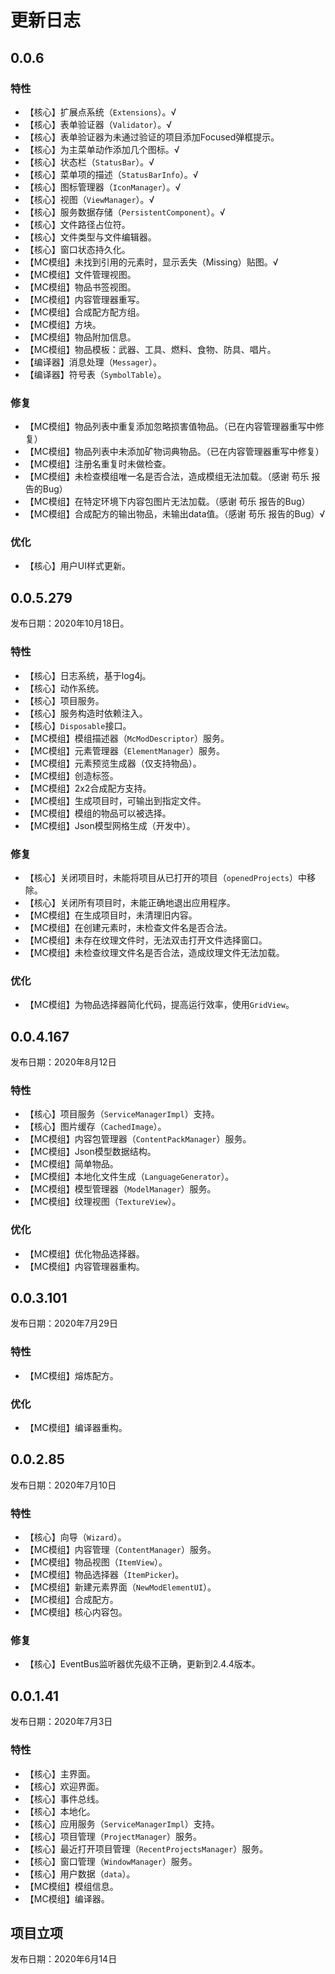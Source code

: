 # 更新日志

## 0.0.6

### 特性
- 【核心】扩展点系统（`Extensions`）。√
- 【核心】表单验证器（`Validator`）。√
- 【核心】表单验证器为未通过验证的项目添加Focused弹框提示。
- 【核心】为主菜单动作添加几个图标。√
- 【核心】状态栏（`StatusBar`）。√
- 【核心】菜单项的描述（`StatusBarInfo`）。√
- 【核心】图标管理器（`IconManager`）。√
- 【核心】视图（`ViewManager`）。√
- 【核心】服务数据存储（`PersistentComponent`）。√
- 【核心】文件路径占位符。
- 【核心】文件类型与文件编辑器。
- 【核心】窗口状态持久化。
- 【MC模组】未找到引用的元素时，显示丢失（Missing）贴图。√
- 【MC模组】文件管理视图。
- 【MC模组】物品书签视图。
- 【MC模组】内容管理器重写。
- 【MC模组】合成配方配方组。
- 【MC模组】方块。
- 【MC模组】物品附加信息。
- 【MC模组】物品模板：武器、工具、燃料、食物、防具、唱片。
- 【编译器】消息处理（`Messager`）。
- 【编译器】符号表（`SymbolTable`）。

### 修复
- 【MC模组】物品列表中重复添加忽略损害值物品。（已在内容管理器重写中修复）
- 【MC模组】物品列表中未添加矿物词典物品。（已在内容管理器重写中修复）
- 【MC模组】注册名重复时未做检查。
- 【MC模组】未检查模组唯一名是否合法，造成模组无法加载。（感谢 苟乐 报告的Bug）
- 【MC模组】在特定环境下内容包图片无法加载。（感谢 苟乐 报告的Bug）
- 【MC模组】合成配方的输出物品，未输出data值。（感谢 苟乐 报告的Bug）√

### 优化
- 【核心】用户UI样式更新。

## 0.0.5.279
发布日期：2020年10月18日。

### 特性
- 【核心】日志系统，基于log4j。
- 【核心】动作系统。
- 【核心】项目服务。
- 【核心】服务构造时依赖注入。
- 【核心】`Disposable`接口。
- 【MC模组】模组描述器（`McModDescriptor`）服务。
- 【MC模组】元素管理器（`ElementManager`）服务。
- 【MC模组】元素预览生成器（仅支持物品）。
- 【MC模组】创造标签。
- 【MC模组】2x2合成配方支持。
- 【MC模组】生成项目时，可输出到指定文件。
- 【MC模组】模组的物品可以被选择。
- 【MC模组】Json模型网格生成（开发中）。

### 修复
- 【核心】关闭项目时，未能将项目从已打开的项目（`openedProjects`）中移除。
- 【核心】关闭所有项目时，未能正确地退出应用程序。
- 【MC模组】在生成项目时，未清理旧内容。
- 【MC模组】在创建元素时，未检查文件名是否合法。
- 【MC模组】未存在纹理文件时，无法双击打开文件选择窗口。
- 【MC模组】未检查纹理文件名是否合法，造成纹理文件无法加载。

### 优化
- 【MC模组】为物品选择器简化代码，提高运行效率，使用`GridView`。

## 0.0.4.167
发布日期：2020年8月12日

### 特性
- 【核心】项目服务（`ServiceManagerImpl`）支持。
- 【核心】图片缓存（`CachedImage`）。
- 【MC模组】内容包管理器（`ContentPackManager`）服务。
- 【MC模组】Json模型数据结构。
- 【MC模组】简单物品。
- 【MC模组】本地化文件生成（`LanguageGenerator`）。
- 【MC模组】模型管理器（`ModelManager`）服务。
- 【MC模组】纹理视图（`TextureView`）。

### 优化
- 【MC模组】优化物品选择器。
- 【MC模组】内容管理器重构。

## 0.0.3.101
发布日期：2020年7月29日

### 特性
- 【MC模组】熔炼配方。

### 优化
- 【MC模组】编译器重构。

## 0.0.2.85
发布日期：2020年7月10日

### 特性
- 【核心】向导（`Wizard`）。
- 【MC模组】内容管理（`ContentManager`）服务。
- 【MC模组】物品视图（`ItemView`）。
- 【MC模组】物品选择器（`ItemPicker`)。
- 【MC模组】新建元素界面（`NewModElementUI`）。
- 【MC模组】合成配方。
- 【MC模组】核心内容包。

### 修复
- 【核心】EventBus监听器优先级不正确，更新到2.4.4版本。

## 0.0.1.41
发布日期：2020年7月3日

### 特性
- 【核心】主界面。
- 【核心】欢迎界面。
- 【核心】事件总线。
- 【核心】本地化。
- 【核心】应用服务（`ServiceManagerImpl`）支持。
- 【核心】项目管理（`ProjectManager`）服务。
- 【核心】最近打开项目管理（`RecentProjectsManager`）服务。
- 【核心】窗口管理（`WindowManager`）服务。
- 【核心】用户数据（`data`）。
- 【MC模组】模组信息。
- 【MC模组】编译器。

## 项目立项
发布日期：2020年6月14日
